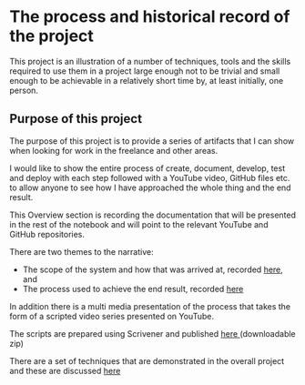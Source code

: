 # The process and historical record of the project
This project is an illustration of a number of techniques, tools and the skills required to use them in a project large enough not to be trivial and small enough to be achievable in a  relatively short time by, at least initially, one person. 

## Purpose of this project
The purpose of this project is to provide a series of artifacts that I can show when looking for work in the freelance and other areas.

I would like to show the entire process of create, document, develop, test and deploy with each step followed with a YouTube video, GitHub files etc. to allow anyone to see how I have approached the whole thing and the end result. 

This Overview section is recording the documentation that will be presented in the rest of the notebook and will point to the relevant YouTube and GitHub repositories. 

There are two themes to the narrative:
- The scope of the system and how that was arrived at, recorded [here](/Open-Source-Customer-Communication-Management-System-Project/Narrative/System-Scope), and
- The process used to achieve the end result, recorded [here](/Open-Source-Customer-Communication-Management-System-Project/Narrative/Development-Process)

In addition there is a multi media presentation of the process that takes the form of a scripted video series presented on YouTube.

The scripts are prepared using Scrivener and published [here ](/Open-Source-Customer-Communication-Management-System-Project/Narrative/Script-for-YouTube-series) (downloadable zip)

There are a set of techniques that are demonstrated in the overall project and these are discussed [here](  ) 